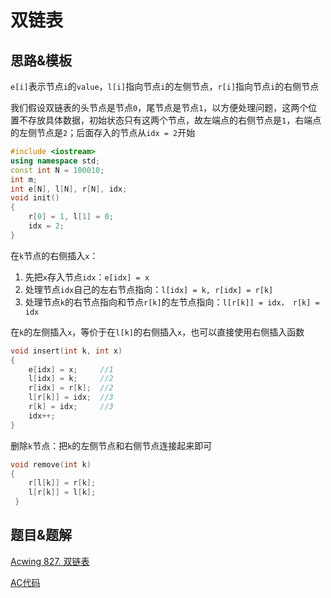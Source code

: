 # 双链表

## 思路&模板

​	`e[i]`表示节点`i`的`value`，`l[i]`指向节点`i`的左侧节点，`r[i]`指向节点`i`的右侧节点

我们假设双链表的头节点是节点`0`，尾节点是节点`1`，以方便处理问题，这两个位置不存放具体数据，初始状态只有这两个节点，故左端点的右侧节点是`1`，右端点的左侧节点是`2`；后面存入的节点从`idx = 2`开始

```cpp
#include <iostream>
using namespace std;
const int N = 100010;
int m;
int e[N], l[N], r[N], idx;
void init()
{
    r[0] = 1, l[1] = 0;
    idx = 2;
}
```

在`k`节点的右侧插入`x`：

1. 先把`x`存入节点`idx`：`e[idx] = x`
2. 处理节点`idx`自己的左右节点指向：`l[idx] = k, r[idx] = r[k]`
3. 处理节点`k`的右节点指向和节点`r[k]`的左节点指向：`l[r[k]] = idx， r[k] = idx`

在`k`的左侧插入`x`，等价于在`l[k]`的右侧插入`x`，也可以直接使用右侧插入函数

```cpp
void insert(int k, int x)
{
    e[idx] = x;		//1
    l[idx] = k;		//2
    r[idx] = r[k];	//2
    l[r[k]] = idx;	//3
    r[k] = idx;		//3
    idx++;
}
```

删除`k`节点：把`k`的左侧节点和右侧节点连接起来即可

```cpp
void remove(int k)
{
    r[l[k]] = r[k];
    l[r[k]] = l[k];
 }
```

## 题目&题解

[Acwing 827. 双链表](https://www.acwing.com/problem/content/829/)

[AC代码](https://github.com/RainGiving/AC/blob/master/Acwing_Basic/code/Acwing827_%E5%8F%8C%E9%93%BE%E8%A1%A8.cpp)

